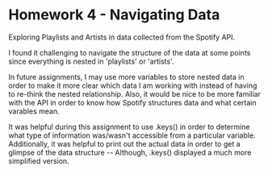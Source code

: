 # Homework 4 - Navigating Data
Exploring Playlists and Artists in data collected from the Spotify API.

I found it challenging to navigate the structure of the data at some points since everything is nested in 'playlists' or 'artists'.

In future assignments, I may use more variables to store nested data in order to make it more clear which data I am working with instead of having to re-think the nested relationship. Also, it would be nice to be more familiar with the API in order to know how Spotify structures data and what certain varables mean.

It was helpful during this assignment to use .keys() in order to determine what type of information was/wasn't accessible from a particular variable. Additionally, it was helpful to print out the actual data in order to get a glimpse of the data structure --
Although, .keys() displayed a much more simplified version.
